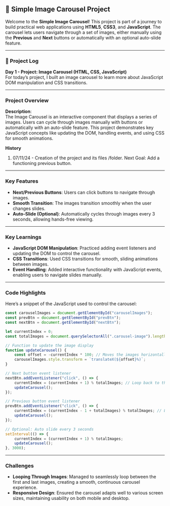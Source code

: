 ## 🎠 Simple Image Carousel Project

Welcome to the **Simple Image Carousel**! This project is part of a journey to build practical web applications using **HTML5**, **CSS3**, and **JavaScript**. The carousel lets users navigate through a set of images, either manually using the **Previous** and **Next** buttons or automatically with an optional auto-slide feature.

---

### 📅 Project Log

**Day 1 - Project: Image Carousel (HTML, CSS, JavaScript)**  
For today’s project, I built an image carousel to learn more about JavaScript DOM manipulation and CSS transitions.

---

### Project Overview

**Description**:  
The Image Carousel is an interactive component that displays a series of images. Users can cycle through images manually with buttons or automatically with an auto-slide feature. This project demonstrates key JavaScript concepts like updating the DOM, handling events, and using CSS for smooth animations.

**History**
1. 07/11/24 - Creation of the project and its files /folder. Next Goal: Add a functioning previous button.
---

### Key Features

- **Next/Previous Buttons**: Users can click buttons to navigate through images.
- **Smooth Transition**: The images transition smoothly when the user changes slides.
- **Auto-Slide (Optional)**: Automatically cycles through images every 3 seconds, allowing hands-free viewing.

---

### Key Learnings

- **JavaScript DOM Manipulation**: Practiced adding event listeners and updating the DOM to control the carousel.
- **CSS Transitions**: Used CSS transitions for smooth, sliding animations between images.
- **Event Handling**: Added interactive functionality with JavaScript events, enabling users to navigate slides manually.

---

### Code Highlights

Here’s a snippet of the JavaScript used to control the carousel:

```javascript
const carouselImages = document.getElementById("carouselImages");
const prevBtn = document.getElementById("prevBtn");
const nextBtn = document.getElementById("nextBtn");

let currentIndex = 0;
const totalImages = document.querySelectorAll(".carousel-image").length;

// Function to update the image display
function updateCarousel() {
    const offset = -currentIndex * 100; // Moves the images horizontally
    carouselImages.style.transform = `translateX(${offset}%)`;
}

// Next button event listener
nextBtn.addEventListener("click", () => {
    currentIndex = (currentIndex + 1) % totalImages; // Loop back to the start if on the last image
    updateCarousel();
});

// Previous button event listener
prevBtn.addEventListener("click", () => {
    currentIndex = (currentIndex - 1 + totalImages) % totalImages; // Loop to the last image if on the first
    updateCarousel();
});

// Optional: Auto slide every 3 seconds
setInterval(() => {
    currentIndex = (currentIndex + 1) % totalImages;
    updateCarousel();
}, 3000);
```

---

### Challenges

- **Looping Through Images**: Managed to seamlessly loop between the first and last images, creating a smooth, continuous carousel experience.
- **Responsive Design**: Ensured the carousel adapts well to various screen sizes, maintaining usability on both mobile and desktop.
